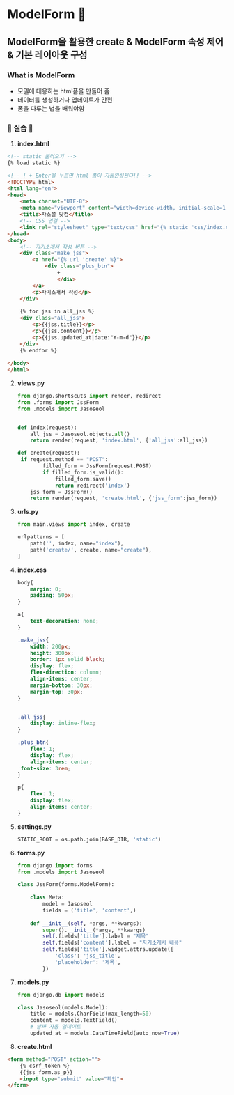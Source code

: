 # ModelForm :scroll:

## ModelForm을 활용한 create & ModelForm 속성 제어 & 기본 레이아웃 구성

### What is ModelForm

* 모델에 대응하는 html폼을 만들어 줌
* 데이터를 생성하거나 업데이트가 간편
* 폼을 다루는 법을 배워야함





### :construction_worker: 실습 :construction_worker:

1. **index.html**

``````html
<!-- static 불러오기 -->
{% load static %}

<!-- ! + Enter을 누르면 html 폼이 자동완성된다!! -->
<!DOCTYPE html>
<html lang="en">
<head>
    <meta charset="UTF-8">
    <meta name="viewport" content="width=device-width, initial-scale=1.0">
    <title>자소설 닷컴</title>
    <!-- CSS 연결 -->
    <link rel="stylesheet" type="text/css" href="{% static 'css/index.css' %}">
</head>
<body>
    <!-- 자기소개서 작성 버튼 -->
    <div class="make_jss">
        <a href="{% url 'create' %}">
            <div class="plus_btn">
                +
            	</div>
        </a>
        <p>자기소개서 작성</p>
    </div>
    
    {% for jss in all_jss %}
    <div class="all_jss">
        <p>{{jss.title}}</p>
        <p>{{jss.content}}</p>
        <p>{{jss.updated_at|date:"Y-m-d"}}</p>
    </div>
    {% endfor %}
    
</body>
</html>
``````

2. **views.py**

   ``````python
   from django.shortscuts import render, redirect
   from .forms import JssForm
   from .models import Jasoseol
   
   
   def index(request):
       all_jss = Jasoseol.objects.all()
       return render(request, 'index.html', {'all_jss':all_jss})
   
   def create(request):
   	if request.method == "POST":
           filled_form = JssForm(request.POST)
           if filled_form.is_valid():
               filled_form.save()
               return redirect('index')
       jss_form = JssForm()
       return render(request, 'create.html', {'jss_form':jss_form})
   ``````

3. **urls.py**

   ``````python
   from main.views import index, create
   
   urlpatterns = [
       path('', index, name="index"),
       path('create/', create, name="create"),
   ]
   ``````

4. **index.css**

   `````css
   body{
       margin: 0;
       padding: 50px;
   }
   
   a{
       text-decoration: none;
   }
   
   .make_jss{
       width: 200px;
       height: 300px;
       border: 1px solid black;
       display: flex;
       flex-direction: column;
       align-items: center;
       margin-bottom: 30px;
       margin-top: 30px;
   }
   
   
   .all_jss{
       display: inline-flex;
   }
   
   .plus_btn{
       flex: 1;
       display: flex;
       align-items: center;
   	font-size: 3rem;
   }
   
   p{
       flex: 1;
       display: flex;
       align-items: center;
   }
   
   
   `````

5. **settings.py**

   ``````python
   STATIC_ROOT = os.path.join(BASE_DIR, 'static')
   ``````

6. **forms.py**

   ``````python
   from django import forms
   from .models import Jasoseol
   
   class JssForm(forms.ModelForm):
       
       class Meta:
           model = Jasoseol
           fields = ('title', 'content',)
       
       def __init__(self, *args, **kwargs):
           super().__init__(*args, **kwargs)
           self.fields['title'].label = "제목"
           self.fields['content'].label = "자기소개서 내용"
           self.fields['title'].widget.attrs.update({
               'class': 'jss_title',
               'placeholder': '제목',
           })
   ``````

7. **models.py**

   ``````python
   from django.db import models
   
   class Jasoseol(models.Model):
       title = models.CharField(max_length=50)
       content = models.TextField()
       # 날짜 자동 업데이트
       updated_at = models.DateTimeField(auto_now=True)
   
   ``````

8. **create.html**

``````html
<form method="POST" action="">
    {% csrf_token %}
    {{jss_form.as_p}}
    <input type="submit" value="확인">
</form>
``````





